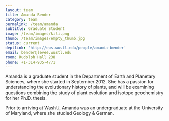 ```yaml
---
layout: team
title: Amanda Bender
category: team
permalink: /team/amanda
subtitle: Graduate Student
image: /team/images/kili.png
thumb: /team/images/empty_thumb.jpg
status: current
deptlink: 'http://eps.wustl.edu/people/amanda-bender'
email: bender@levee.wustl.edu
room: Rudolph Hall 238
phone: +1-314-935-4771
---
```


Amanda is a graduate student in the Department of Earth and Planetary Sciences, where she started in September 2012. She has a passion for understanding the evolutionary history of plants, and will be examining questions combining the study of plant evolution and isotope geochemistry for her Ph.D. thesis. 

Prior to arriving at WashU, Amanda was an undergraduate at the University of Maryland, where she studied Geology & German. 